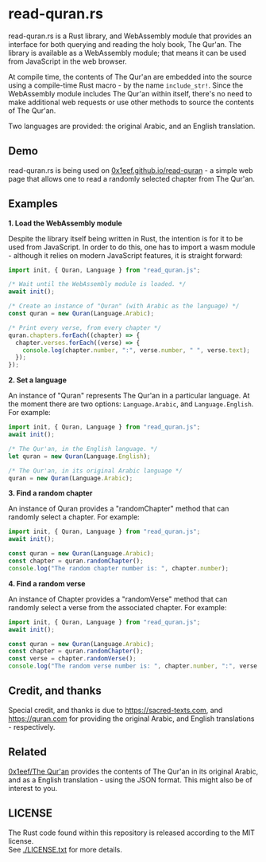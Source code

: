 # read-quran.rs

read-quran.rs is a Rust library, and WebAssembly module that provides
an interface for both querying and reading the holy book, The Qur'an.
The library is available as a WebAssembly module; that means it can be
used from JavaScript in the web browser.

At compile time, the contents of The Qur'an are embedded into the source
using a compile-time Rust macro - by the name `include_str!`. Since the
WebAssembly module includes The Qur'an within itself, there's no need to
make additional web requests or use other methods to source the contents
of The Qur'an.

Two languages are provided: the original Arabic, and an English translation.

## Demo

read-quran.rs is being used on [0x1eef.github.io/read-quran](https://0x1eef.github.io/read-quran) -
a simple web page that allows one to read a randomly selected chapter from
The Qur'an.

## Examples

**1. Load the WebAssembly module**

Despite the library itself being written in Rust, the intention is for it
to be used from JavaScript. In order to do this, one has to import a
wasm module - although it relies on modern JavaScript features, it is
straight forward:

```javascript
import init, { Quran, Language } from "read_quran.js";

/* Wait until the WebAssembly module is loaded. */
await init();

/* Create an instance of "Quran" (with Arabic as the language) */
const quran = new Quran(Language.Arabic);

/* Print every verse, from every chapter */
quran.chapters.forEach((chapter) => {
  chapter.verses.forEach((verse) => {
    console.log(chapter.number, ":", verse.number, " ", verse.text);
  });
});
```

**2. Set a language**

An instance of "Quran" represents The Qur'an in a particular language. At
the moment there are two options: `Language.Arabic`, and `Language.English`.
For example:

```javascript
import init, { Quran, Language } from "read_quran.js";
await init();

/* The Qur'an, in the English language. */
let quran = new Quran(Language.English);

/* The Qur'an, in its original Arabic language */
quran = new Quran(Language.Arabic);
```

**3. Find a random chapter**

An instance of Quran provides a "randomChapter" method that can randomly
select a chapter. For example:


```javascript
import init, { Quran, Language } from "read_quran.js";
await init();

const quran = new Quran(Language.Arabic);
const chapter = quran.randomChapter();
console.log("The random chapter number is: ", chapter.number);
```

**4. Find a random verse**

An instance of Chapter provides a "randomVerse" method that can randomly
select a verse from the associated chapter. For example:

```javascript
import init, { Quran, Language } from "read_quran.js";
await init();

const quran = new Quran(Language.Arabic);
const chapter = quran.randomChapter();
const verse = chapter.randomVerse();
console.log("The random verse number is: ", chapter.number, ":", verse.number);
```

## Credit, and thanks

Special credit, and thanks is due to https://sacred-texts.com, and
https://quran.com for providing the original Arabic, and English translations - respectively.

## Related

[0x1eef/The Qur'an](https://github.com/0x1eef/The-Qur-an) provides the
contents of The Qur'an in its original Arabic, and as a English translation - using the JSON format. This might also be of interest
to you.

## LICENSE

The Rust code found within this repository is released according to
the MIT license. <br>
See [./LICENSE.txt](LICENSE.txt) for more details.

